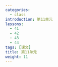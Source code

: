 ```yaml
---
categories:
  - class
introduction: 第11单元
lessons:
  - 41
  - 42
  - 43
  - 44
tags: [课文]
title: 第11单元
weight: 11
---
```

